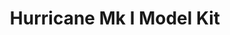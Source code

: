 ---
layout: product
title: "Hurricane Mk I Model Kit"
price: "1900" 
desc: "Plastična maketa"
img_path: "/assets/img/AH70020.webp"
brand: "Arma Hobby"
available: true
special_offer: false
new: false
soon: false
cat: "010000"
subcat: "014200"
subsubcat: "00"
sifra: "AH70020"
popular: false
spec: false
---